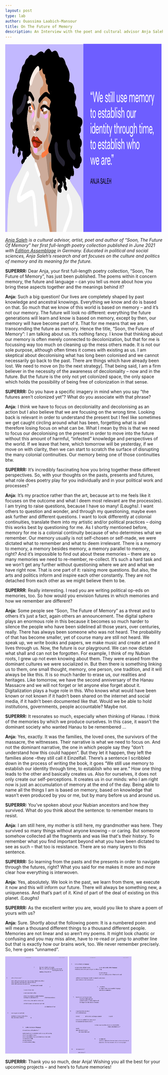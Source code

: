 ```yaml
---
layout: post
type: lab
author: Ouassima Laabich-Mansour
title: On The Future of Memory
description: An Interview with the poet and cultural advisor Anja Saleh
---
```

<img src="/assets/img/blog/anja-saleh.jpg" alt="Illustration of Anja Saleh" width="500" height="600">

<p><em><a href="https://www.anjasaleh.com/about">Anja Saleh</a> is a cultural advisor, artist, poet and author of “Soon, The Future Of Memory” her first full-length poetry collection published in June 2021 with <a href="https://www.edition-assemblage.de/witnessed/">Edition Assemblage</a> in Germany. Educated in political and social sciences, Anja Saleh’s research and art focuses on the culture and politics of memory and its meaning for the future.</em></p>


<p><b>SUPERRR:</b> Dear Anja, your first full-length poetry collection, “Soon, The Future of Memory”, has just been published. The poems within it concern memory, the future and language – can you tell us more about how you bring these aspects together and the meanings behind it?</p>

<p><b>Anja:</b> Such a big question! Our lives are completely shaped by past knowledge and ancestral knowings. Everything we know and do is based on that. So much that we know of this world is based on memory – and it’s not our memory. The future will look no different: everything the future generations will learn and know is based on memory, except by then, our memory will have become part of it. That for me means that we are transcending the future as memory. Hence the title, “Soon, the Future of Memory”: I am talking about us. It’s nothing fancy. I know that thinking about our memory is often merely  connected to decolonization, but that for me is focussing way too much on cleaning up the mess others made. It is not our sole purpose, although often times it comes with existing as us. I am skeptical about decolonising what has long been colonised and we cannot necessarily go back to the past. There are things which have already been lost. We need to move on [to the next strategy]. That being said, I am a firm believer in the necessity of the awareness of decoloniality – now and in the future. But the future is the only not yet colonized space, the only space which holds the possibility of being free of colonization in that sense. </p>

<p><b>SUPERRR:</b> Do you have a specific imagery in mind when you say “the futures aren’t colonized yet”? What do you associate with that phrase?</p>

<p><b>Anja:</b> I think we have to focus on decoloniality and decolonising as an action but I also believe that we are focusing on the wrong time. Looking back is relevant in order to understand the present but I feel like sometimes we get caught circling around what has been, forgetting what is and therefore losing focus on what can be. What I mean by this is that we need to focus our decolonising on the present in order to move into the future without this amount of harmful, “infected” knowledge and perspectives of the world. If we leave that here, which tomorrow will be yesterday, if we move on with clarity, then we can start to scratch the surface of disrupting the many colonial continuities. Our memory being one of those continuities btw. </p>

<p><b>SUPERRR:</b> It’s incredibly fascinating how you bring together these different perspectives. So, with your thoughts on the pasts, presents and futures, what role does poetry play for you individually and in your political work and processes?</p>

<p><b>Anja:</b> It’s my practice rather than the art, because art to me feels like it focuses on the outcome and what I deem most relevant are the process(es). I am trying to raise questions, because I have so many! <em>(Laughs)</em>. I want others to question and wonder, and through my questioning, maybe even ask further and different questions. I want to look differently at colonial continuities, translate them into my artistic and/or political practices – doing this works best by questioning for me. As I shortly mentioned before, memory for me is a colonial continuity because of who determines what we remember. Our memory usually is not self-chosen or self-made, we were dictated what to remember and what to deem irrelevant. There is a memory to memory, a memory besides memory, a memory parallel to memory, right? And it’s impossible to find out about these memories – there are so many memories we need to re-member, re-collect. It’s such a hard task and we won’t get any further without questioning where we are and what we have right now. That is one part of it: raising more questions. But also, the arts and politics inform and inspire each other constantly. They are not detached from each other as we might believe them to be.</p>

<p><b>SUPERRR</b>: Really interesting. I read you are writing political op-eds on memories, too. So how would you envision futures in which memories and how we remember are different?</p>

<p><b>Anja:</b> Some people see “Soon, The Future of Memory” as a threat and to others it’s just a fact, again others an announcement. The digital sphere plays an enormous role in this because it becomes so much harder to silence the people who have been sidelined all those years, over centuries, really. There has always been someone who was not heard. The probability of that has become smaller, yet of course many are still not heard.
We speak up, we write books and papers, we make music and create art and it lives through us. Now, the future is our playground. We can now dictate what shall and can not be forgotten. For example, I think of my Nubian roots, I grew up not even knowing about them. They were erased from the dominant cultures we were socialized in. But then there is something linking us to them, one small thought, memory, one person, one tradition, and it will always be like this. It is so much harder to erase us, our realities and heritages. Like tomorrow, we have the second anniversary of the Hanau Massacre and we will not forget or let anyone else forget about it. Digitalization plays a huge role in this. Who knows what would have been known or not known if it hadn’t been shared on the internet and social media, if it hadn’t been documented like that. Would we be able to hold institutions, governments, people accountable? Maybe not.</p>

<p><b>SUPERRR:</b> It resonates so much, especially when thinking of Hanau. I think of the memories by which we produce ourselves. In this case, it wasn’t the dominant society who wanted Hanau to be remembered …</p>

<p><b>Anja:</b> Yes, exactly. It was the families, the loved ones, the survivors of the massacre, the wittnesses. Their narrative is what we need to focus on. And not the dominant narrative, the one in which people say they “don’t understand how this could happen”. But they let it happen, they left the families alone –they still call it Einzelfall. There’s a sentence I scribbled down in the process of writing the book, it goes  “We still use memory to establish our identity through time, to establish who we are.” How one thing leads to the other and basically creates us. Also for ourselves, it does not only create our self-perceptions. It creates us in our minds: who I am right now is just an accumulation of memory at the end of the day. Being able to name all the things I am is based on memory, based on knowledge that wasn’t even produced by you or me, but by many before us and around us. </p>

<p><b>SUPERRR:</b> You’ve spoken about your Nubian ancestors and how they survived. What do you think about the sentence: to remember means to resist.</p>

<p><b>Anja:</b> I am still here, my mother is still here, my grandmother was here. They survived so many things without anyone knowing – or caring. But someone somehow collected all the fragments and was like that's their history. To remember what you find important beyond what you have been dictated to see as such – that too is resistance. There are so many layers to this sentence.</p>

<p><b>SUPERRR:</b> So learning from the pasts and the presents in order to navigate through the futures, right? What you said for me makes it more and more clear how everything is interwoven. </p>

<p><b>Anja:</b> Yes, absolutely. We look in the past, we learn from there, we execute it now and this will inform our future. There will always be something new, a uniqueness. And that’s part of it. Kind of part of the deal of existing on this planet. <em>(Laughs)</em></p>

<p><b>SUPERRR:</b> As the excellent writer you are, would you like to share a poem of yours with us?</p>

<p><b>Anja:</b> Sure. Shortly about the following poem:  It is a numbered poem and will mean a thousand different things to a thousand different people. Memories are not linear and so aren’t my poems. It might look chaotic or confusing and you may miss aline,  have to  re-read or jump to another line but that is exactly how our brains work, too. We never remember precisely. So, here goes “unnamed”. </p>

<img src="/assets/img/blog/poem1.jpg" alt="" style="max-width: 200px;">
<img src="/assets/img/blog/poem2.jpg" alt="" style="max-width: 200px;">

<p><b>SUPERRR:</b> Thank you so much, dear Anja! Wishing you all the best for your upcoming projects – and here’s to future memories!</p>
